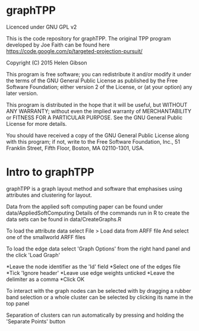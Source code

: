# graphTPP

Licenced under GNU GPL v2

This is the code repository for graphTPP. The original TPP program developed by Joe Faith can be found here 
https://code.google.com/p/targeted-projection-pursuit/


Copyright (C) 2015  Helen Gibson

This program is free software; you can redistribute it and/or
modify it under the terms of the GNU General Public License
as published by the Free Software Foundation; either version 2
of the License, or (at your option) any later version.

This program is distributed in the hope that it will be useful,
but WITHOUT ANY WARRANTY; without even the implied warranty of
MERCHANTABILITY or FITNESS FOR A PARTICULAR PURPOSE.  See the
GNU General Public License for more details.

You should have received a copy of the GNU General Public License
along with this program; if not, write to the Free Software
Foundation, Inc., 51 Franklin Street, Fifth Floor, Boston, MA  02110-1301, USA.

# Intro to graphTPP
graphTPP is a graph layout method and software that emphasises using attributes and clustering for layout. 

Data from the applied soft computing paper can be found under data/AppliedSoftComputing
Details of the commands run in R to create the data sets can be found in data/CreateGraphs.R

To load the attribute data select File > Load data from ARFF file
And select one of the smallworld ARFF files

To load the edge data select 'Graph Options' from the right hand panel and the click 'Load Graph'

*Leave the node identifier as the 'Id' field
*Select one of the edges file
*Tick 'Ignore header'
*Leave use edge weights unticked
*Leave the delimiter as a comma
*Click OK

To interact with the graph nodes can be selected with by dragging a rubber band selection or a whole cluster can be selected by clicking its name in the top panel

Separation of clusters can run automatically by pressing and holding the 'Separate Points' button

